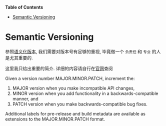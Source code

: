 <!-- START doctoc generated TOC please keep comment here to allow auto update -->
<!-- DON'T EDIT THIS SECTION, INSTEAD RE-RUN doctoc TO UPDATE -->
**Table of Contents**

- [Semantic Versioning](#semantic-versioning)

<!-- END doctoc generated TOC please keep comment here to allow auto update -->



# Semantic Versioning

参照[语义化版本](https://semver.org), 我们需要对版本号有足够的重视, 毕竟做一个 `负责任` 和 `专业` 的人是尤其重要的.

这里我只给出重要的简介. 详细的内容请自行在[官网](https://semver.org)查阅



Given a version number MAJOR.MINOR.PATCH, increment the:

1. MAJOR version when you make incompatible API changes,
2. MINOR version when you add functionality in a backwards-compatible manner, and
3. PATCH version when you make backwards-compatible bug fixes.

Additional labels for pre-release and build metadata are available as extensions to the MAJOR.MINOR.PATCH format.
